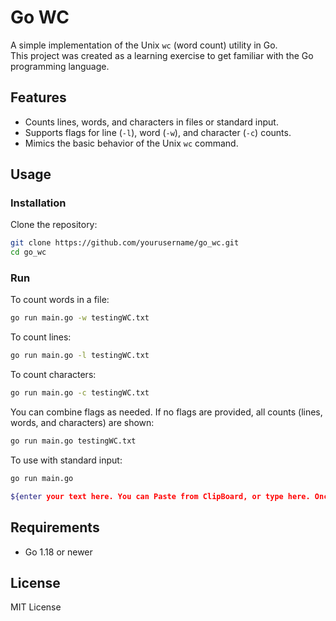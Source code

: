 # Go WC

A simple implementation of the Unix `wc` (word count) utility in Go.  
This project was created as a learning exercise to get familiar with the Go programming language.

## Features

- Counts lines, words, and characters in files or standard input.
- Supports flags for line (`-l`), word (`-w`), and character (`-c`) counts.
- Mimics the basic behavior of the Unix `wc` command.

## Usage

### Installation

Clone the repository:

```sh
git clone https://github.com/yourusername/go_wc.git
cd go_wc
```

### Run

To count words in a file:

```sh
go run main.go -w testingWC.txt
```

To count lines:

```sh
go run main.go -l testingWC.txt
```

To count characters:

```sh
go run main.go -c testingWC.txt
```

You can combine flags as needed. If no flags are provided, all counts (lines, words, and characters) are shown:

```sh
go run main.go testingWC.txt
```

To use with standard input:

```sh
go run main.go

${enter your text here. You can Paste from ClipBoard, or type here. Once done, exit via Ctrl + C. Results show up automatically}
```

## Requirements

- Go 1.18 or newer

## License

MIT License
